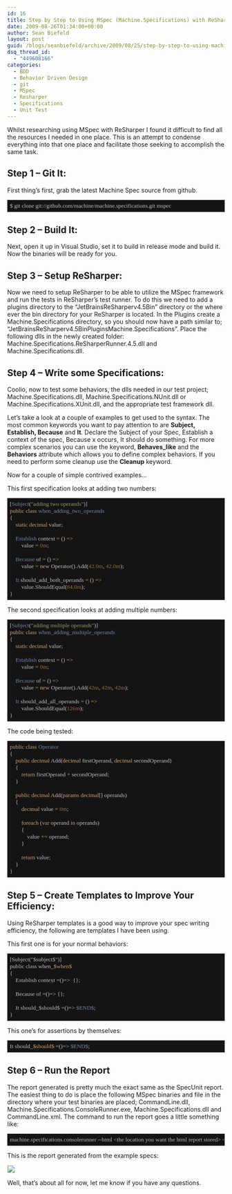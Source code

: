 ```yaml
---
id: 16
title: Step by Step to Using MSpec (Machine.Specifications) with ReSharper
date: 2009-08-26T01:34:00+00:00
author: Sean Biefeld
layout: post
guid: /blogs/seanbiefeld/archive/2009/08/25/step-by-step-to-using-machine-specifications-with-resharper.aspx
dsq_thread_id:
  - "449608166"
categories:
  - BDD
  - Behavior Driven Design
  - git
  - MSpec
  - Resharper
  - Specifications
  - Unit Test
---
```

Whilst researching using MSpec with ReSharper I found it difficult to find all the resources I needed in one place. This is an attempt to condense everything into that one place and facilitate those seeking to accomplish the same task.

## Step 1 &#8211; Git It:

First thing&#8217;s first, grab the latest Machine Spec source from github. 

<pre style="background-color: #141414;font-family: Lucida Console;padding: 5px;border:solid 1px #333;overflow: auto;color: #BEBEC8;font-size: 10pt">$ git clone git://github.com/machine/machine.specifications.git mspec</pre>

## Step 2 &#8211; Build It:

Next, open it up in Visual Studio, set it to build in release mode and build it. Now the binaries will be ready for you. 

## Step 3 &#8211; Setup ReSharper:

Now we need to setup ReSharper to be able to utilize the MSpec framework and run the tests in ReSharper&#8217;s test runner. To do this we need to add a plugins directory to the &#8220;JetBrainsReSharperv4.5Bin&#8221; directory or the where ever the bin directory for your ReSharper is located. In the Plugins create a Machine.Specifications directory, so you should now have a path similar to; &#8220;JetBrainsReSharperv4.5BinPluginsMachine.Specifications&#8221;. Place the following dlls in the newly created folder: Machine.Specifications.ReSharperRunner.4.5.dll and Machine.Specifications.dll. 

## Step 4 &#8211; Write some Specifications:

Coolio, now to test some behaviors, the dlls needed in our test project; Machine.Specifications.dll, Machine.Specifications.NUnit.dll or Machine.Specifications.XUnit.dll, and the appropriate test framework dll.

Let&#8217;s take a look at a couple of examples to get used to the syntax. The most common keywords you want to pay attention to are **Subject, Establish, Because** and **It**. Declare the Subject of your Spec, Establish a context of the spec, Because x occurs, It should do something. For more complex scenarios you can use the keyword, **Behaves_like** and the **Behaviors** attribute which allows you to define complex behaviors. If you need to perform some cleanup use the **Cleanup** keyword.

Now for a couple of simple contrived examples&#8230;

This first specification looks at adding two numbers:

<pre style="background-color: #141414;font-family: Lucida Console;padding: 5px;border:solid 1px #333;overflow: auto;color: #BEBEC8;font-size: 10pt">[<span style="color: #7386a5">Subject</span>(<span style="color: #8f9d6a">"adding two operands"</span>)]
<span style="color: #cda869">public class</span> <span style="color: #7386a5">when_adding_two_operands</span>
{
	<span style="color: #cda869">static decimal</span> value;

	<span style="color: #7386a5">Establish</span> context <span style="color: #cda869">=</span> () <span style="color: #cda869">=&gt;</span>
		value <span style="color: #cda869">=</span> <span style="color: #9B7032">0m</span>;

	<span style="color: #7386a5">Because</span> of <span style="color: #cda869">=</span> () <span style="color: #cda869">=&gt;</span>
		value <span style="color: #cda869">= new</span> Operator().Add(<span style="color: #9B7032">42.0m</span>, <span style="color: #9B7032">42.0m</span>);

	<span style="color: #7386a5">It</span> should_add_both_operands <span style="color: #cda869">=</span> () <span style="color: #cda869">=&gt;</span>
		value.ShouldEqual(<span style="color: #9B7032">84.0m</span>);
}</pre>

The second specification looks at adding multiple numbers:

<pre style="background-color: #141414;font-family: Lucida Console;padding: 5px;border:solid 1px #333;overflow: auto;color: #BEBEC8;font-size: 10pt">[<span style="color: #7386a5">Subject</span>(<span style="color: #8f9d6a">"adding multiple operands"</span>)]
<span style="color: #cda869">public class</span> <span style="color: #7386a5">when_adding_multiple_operands</span>
{
	<span style="color: #cda869">static decimal</span> value;

	<span style="color: #7386a5">Establish</span> context <span style="color: #cda869">=</span> () <span style="color: #cda869">=&gt;</span>
		value <span style="color: #cda869">=</span> <span style="color: #9B7032">0m</span>;

	<span style="color: #7386a5">Because</span> of <span style="color: #cda869">=</span> () <span style="color: #cda869">=&gt;</span>
		value <span style="color: #cda869">= new</span> Operator().Add(<span style="color: #9B7032">42m</span>, <span style="color: #9B7032">42m</span>, <span style="color: #9B7032">42m</span>);

	<span style="color: #7386a5">It</span> should_add_all_operands <span style="color: #cda869">=</span> () <span style="color: #cda869">=&gt;</span>
		value.ShouldEqual(<span style="color: #9B7032">126m</span>);
}</pre>

The code being tested:

<pre style="background-color: #141414;font-family: Lucida Console;padding: 5px;border:solid 1px #333;overflow: auto;color: #BEBEC8;font-size: 10pt"><span style="color: #cda869">public class</span> <span style="color: #7386a5">Operator</span>
{
	<span style="color: #cda869">public decimal</span> Add(<span style="color: #cda869">decimal</span> firstOperand, <span style="color: #cda869">decimal</span> secondOperand)
	{
		<span style="color: #cda869">return</span> firstOperand <span style="color: #cda869">+</span> secondOperand;
	}

	<span style="color: #cda869">public decimal</span> Add(<span style="color: #cda869">params decimal</span>[] operands)
	{
		<span style="color: #cda869">decimal</span> value <span style="color: #cda869">=</span> <span style="color: #9B7032">0m</span>;

		<span style="color: #cda869">foreach</span> (<span style="color: #cda869">var</span> operand <span style="color: #cda869">in</span> operands)
		{
			value <span style="color: #cda869">+=</span> operand;
		}

		<span style="color: #cda869">return</span> value;
	}
}</pre>

## Step 5 &#8211; Create Templates to Improve Your Efficiency:

Using ReSharper templates is a good way to improve your spec writing efficiency, the following are templates I have been using.

This first one is for your normal behaviors:

<pre style="background-color: #141414;font-family: Lucida Console;padding: 5px;border:solid 1px #333;overflow: auto;color: #BEBEC8;font-size: 10pt">[Subject("$subject$")]
public class when_<span style="color: #cda869">$when$</span>
{
	Establish context =()=&gt;	{};

	Because of =()=&gt; {};		
	
	It should_$should$ =()=&gt; <span style="color: #7386a5">$END$</span>;
}</pre>

This one&#8217;s for assertions by themselves:

<pre style="background-color: #141414;font-family: Lucida Console;padding: 5px;border:solid 1px #333;overflow: auto;color: #BEBEC8;font-size: 10pt">It should_<span style="color: #cda869">$should$</span> =()=&gt; <span style="color: #7386a5">$END$</span>;</pre>

## Step 6 &#8211; Run the Report

The report generated is pretty much the exact same as the SpecUnit report. The easiest thing to do is place the following MSpec binaries and file in the directory where your test binaries are placed; CommandLine.dll, Machine.Specifications.ConsoleRunner.exe, Machine.Specifications.dll and CommandLine.xml. The command to run the report goes a little something like:

<pre style="background-color: #141414;font-family: Lucida Console;padding: 5px;border:solid 1px #333;overflow: auto;color: #BEBEC8;font-size: 10pt">machine.specifications.consolerunner --html &lt;the location you want the html report stored&gt; &lt;your test dll name&gt;</pre>

This is the report generated from the example specs:


<img src="//lostechies.com/seanbiefeld/files/2011/03/MSpecReportExample.PNG" style="border: solid 1px #ddd" /> 

Well, that&#8217;s about all for now, let me know if you have any questions.